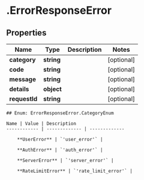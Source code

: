 # .ErrorResponseError

## Properties

Name | Type | Description | Notes
------------ | ------------- | ------------- | -------------
**category** | **string** |  | [optional] 
**code** | **string** |  | [optional] 
**message** | **string** |  | [optional] 
**details** | **object** |  | [optional] 
**requestId** | **string** |  | [optional] 


    ## Enum: ErrorResponseError.CategoryEnum

    Name | Value | Description
    ------------ | ------------- | -------------
    
        **UserError** | `'user_error'` | 
    
        **AuthError** | `'auth_error'` | 
    
        **ServerError** | `'server_error'` | 
    
        **RateLimitError** | `'rate_limit_error'` | 
    



